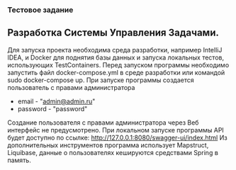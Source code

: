 ### Тестовое задание
## Разработка Системы Управления Задачами.
Для запуска проекта необходима среда разработки, например IntelliJ IDEA, и Docker для поднятия базы данных и запуска локальных тестов, использующих TestContainers.
Перед запуском программы необходимо запустить файл docker-compose.yml в среде разработки или командой sudo docker-compose up.
При запуске программы создается пользователь с правами администратора 
- email - "admin@admin.ru"
- password - "password"
  
Создание пользователя с правами администратора через Веб интерфейс не предусмотрено.
При локальном запуске программы API будет доступно по ссылке: http://127.0.0.1:8080/swagger-ui/index.html
Из дополнительных инструментов программа использует Mapstruct, Liquibase, данные о пользователях кешируются средствами Spring в память.

  
